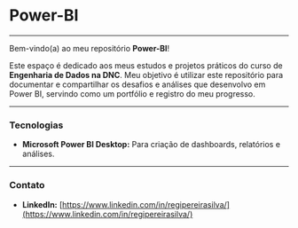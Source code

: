 # Power-BI

---

Bem-vindo(a) ao meu repositório **Power-BI**!

Este espaço é dedicado aos meus estudos e projetos práticos do curso de **Engenharia de Dados na DNC**. Meu objetivo é utilizar este repositório para documentar e compartilhar os desafios e análises que desenvolvo em Power BI, servindo como um portfólio e registro do meu progresso.

---

### Tecnologias

* **Microsoft Power BI Desktop:** Para criação de dashboards, relatórios e análises.

---

### Contato

* **LinkedIn:** [https://www.linkedin.com/in/regipereirasilva/](https://www.linkedin.com/in/regipereirasilva/)

